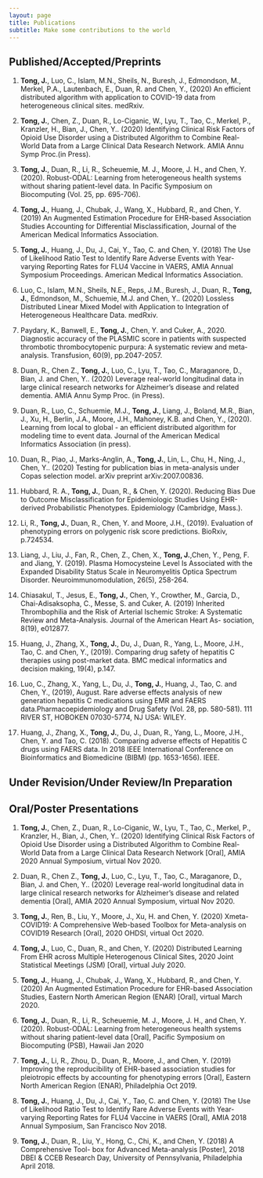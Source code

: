 ```yaml
---
layout: page
title: Publications
subtitle: Make some contributions to the world
---
```


Published/Accepted/Preprints
-----------
1. **Tong, J.**, Luo, C., Islam, M.N., Sheils, N., Buresh, J., Edmondson, M., Merkel, P.A., Lautenbach, E., Duan, R. and Chen, Y., (2020) An efficient distributed algorithm with application to COVID-19 data from heterogeneous clinical sites. medRxiv.

2. **Tong, J.**, Chen, Z., Duan, R., Lo-Ciganic, W., Lyu, T., Tao, C., Merkel, P., Kranzler, H., Bian, J., Chen, Y.. (2020) Identifying Clinical Risk Factors of Opioid Use Disorder using a Distributed Algorithm to Combine Real-World Data from a Large Clinical Data Research Network. AMIA Annu Symp Proc.(in Press).

3. **Tong, J.**, Duan, R., Li, R., Scheuemie, M. J., Moore, J. H., and Chen, Y. (2020). Robust-ODAL: Learning from heterogeneous health systems without sharing patient-level data. In Pacific Symposium on Biocomputing (Vol. 25, pp. 695-706).

4. **Tong, J.**, Huang, J., Chubak, J., Wang, X., Hubbard, R., and Chen, Y. (2019) An Augmented Estimation Procedure for EHR-based Association Studies Accounting for Differential Misclassification, Journal of the American Medical Informatics Association.

5. **Tong, J.**, Huang, J., Du, J., Cai, Y., Tao, C. and Chen, Y. (2018) The Use of Likelihood Ratio Test to Identify Rare Adverse Events with Year-varying Reporting Rates for FLU4 Vaccine in VAERS, AMIA Annual Symposium Proceedings. American Medical Informatics Association.

6. Luo, C., Islam, M.N., Sheils, N.E., Reps, J.M., Buresh, J., Duan, R., **Tong, J.**, Edmondson, M., Schuemie, M.J. and Chen, Y.. (2020) Lossless Distributed Linear Mixed Model with Application to Integration of Heterogeneous Healthcare Data. medRxiv.

7. Paydary, K., Banwell, E., **Tong, J.**, Chen, Y. and Cuker, A., 2020. Diagnostic accuracy of the PLASMIC score in patients with suspected thrombotic thrombocytopenic purpura: A systematic review and meta‐analysis. Transfusion, 60(9), pp.2047-2057.

8. Duan, R., Chen Z., **Tong, J.**, Luo, C., Lyu, T., Tao, C., Maraganore, D., Bian, J.  and Chen, Y.. (2020) Leverage real-world longitudinal data in large clinical research networks for Alzheimer’s disease and related dementia.  AMIA Annu Symp Proc. (in Press).

9. Duan, R., Luo, C., Schuemie, M.J., **Tong, J.**, Liang, J., Boland, M.R., Bian, J., Xu, H., Berlin, J.A., Moore, J.H., Mahoney, K.B. and Chen, Y., (2020). Learning from local to global - an efficient distributed algorithm for modeling time to event data. Journal of the American Medical Informatics Association (in press).

10. Duan, R., Piao, J., Marks-Anglin, A., **Tong, J.**, Lin, L., Chu, H., Ning, J., Chen, Y.. (2020) Testing for publication bias in meta-analysis under Copas selection model. arXiv preprint arXiv:2007.00836. 

11. Hubbard, R. A., **Tong, J.**, Duan, R., & Chen, Y. (2020). Reducing Bias Due to Outcome Misclassification for Epidemiologic Studies Using EHR-derived Probabilistic Phenotypes. Epidemiology (Cambridge, Mass.).

12. Li, R., **Tong, J.**, Duan, R., Chen, Y. and Moore, J.H., (2019). Evaluation of phenotyping errors on polygenic risk score predictions. BioRxiv, p.724534.

13. Liang, J., Liu, J., Fan, R., Chen, Z., Chen, X., **Tong, J.**,Chen, Y., Peng, F. and Jiang, Y. (2019). Plasma Homocysteine Level Is Associated with the Expanded Disability Status Scale in Neuromyelitis Optica Spectrum Disorder. Neuroimmunomodulation, 26(5), 258-264.

14. Chiasakul, T., Jesus, E., **Tong, J.**, Chen, Y., Crowther, M., Garcia, D., Chai-Adisaksopha, C., Messe, S. and Cuker, A. (2019) Inherited Thrombophilia and the Risk of Arterial Ischemic Stroke: A Systematic Review and Meta-Analysis. Journal of the American Heart As- sociation, 8(19), e012877.

15. Huang, J., Zhang, X., **Tong, J.**, Du, J., Duan, R., Yang, L., Moore, J.H., Tao, C. and Chen, Y., (2019). Comparing drug safety of hepatitis C therapies using post-market data. BMC medical informatics and decision making, 19(4), p.147.

16. Luo, C., Zhang, X., Yang, L., Du, J., **Tong, J.**, Huang, J., Tao, C. and Chen, Y., (2019), August. Rare adverse effects analysis of new generation hepatitis C medications using EMR and FAERS data.Pharmacoepidemiology and Drug Safety (Vol. 28, pp. 580-581). 111 RIVER ST, HOBOKEN 07030-5774, NJ USA: WILEY.

17. Huang, J., Zhang, X., **Tong, J.**, Du, J., Duan, R., Yang, L., Moore, J.H., Chen, Y. and Tao, C. (2018). Comparing adverse effects of Hepatitis C drugs using FAERS data. In 2018 IEEE International Conference on Bioinformatics and Biomedicine (BIBM) (pp. 1653-1656). IEEE.

Under Revision/Under Review/In Preparation
-----------


Oral/Poster Presentations
-----------

1. **Tong, J.**, Chen, Z., Duan, R., Lo-Ciganic, W., Lyu, T., Tao, C., Merkel, P., Kranzler, H., Bian, J., Chen, Y.. (2020) Identifying Clinical Risk Factors of Opioid Use Disorder using a Distributed Algorithm to Combine Real-World Data from a Large Clinical Data Research Network [Oral], AMIA 2020 Annual Symposium, virtual Nov 2020.

2. Duan, R., Chen Z., **Tong, J.**, Luo, C., Lyu, T., Tao, C., Maraganore, D., Bian, J. and Chen, Y.. (2020) Leverage real-world longitudinal data in large clinical research networks for Alzheimer’s disease and related dementia [Oral], AMIA 2020 Annual Symposium, virtual Nov 2020.

3. **Tong, J.**, Ren, B., Liu, Y., Moore, J., Xu, H. and Chen, Y. (2020) Xmeta-COVID19: A Comprehensive Web-based Toolbox for Meta-analysis on COVID19 Research [Oral], 2020 OHDSI, virtual Oct 2020. 

4. **Tong, J.**, Luo, C., Duan, R., and Chen, Y. (2020) Distributed Learning From EHR across Multiple Heterogenous Clinical Sites, 2020 Joint Statistical Meetings (JSM) [Oral], virtual July 2020.

5.  **Tong, J.**, Huang, J., Chubak, J., Wang, X., Hubbard, R., and Chen, Y. (2020) An Augmented Estimation Procedure for EHR-based Association Studies, Eastern North American Region (ENAR) [Oral], virtual March 2020.

6. **Tong, J.**, Duan, R., Li, R., Scheuemie, M. J., Moore, J. H., and Chen, Y. (2020). Robust-ODAL: Learning from heterogeneous health systems without sharing patient-level data [Oral], Pacific Symposium on Biocomputing (PSB), Hawaii Jan 2020

7. **Tong, J.**, Li, R., Zhou, D., Duan, R., Moore, J., and Chen, Y. (2019) Improving the reproducibility of EHR-based association studies for pleiotropic effects by accounting for phenotyping errors [Oral], Eastern North American Region (ENAR), Philadelphia Oct 2019.

8. **Tong, J.**, Huang, J., Du, J., Cai, Y., Tao, C. and Chen, Y. (2018) The Use of Likelihood Ratio Test to Identify Rare Adverse Events with Year-varying Reporting Rates for FLU4 Vaccine in VAERS [Oral], AMIA 2018 Annual Symposium, San Francisco Nov 2018.

9. **Tong, J.**, Duan, R., Liu, Y., Hong, C., Chi, K., and Chen, Y. (2018) A Comprehensive Tool- box for Advanced Meta-analysis [Poster], 2018 DBEI & CCEB Research Day, University of Pennsylvania, Philadelphia April 2018.

